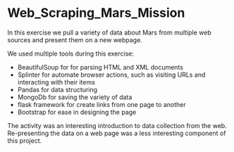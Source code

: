 # Web_Scraping_Mars_Mission

In this exercise we pull a variety of data about Mars from multiple web sources and present them on a new webpage.

We used multiple tools during this exercise:
- BeautifulSoup for for parsing HTML and XML documents 
- Splinter for automate browser actions, such as visiting URLs and interacting with their items
- Pandas for data structuring
- MongoDb for saving the variety of data
- flask framework for create links from one page to another
- Bootstrap for ease in designing the page

The activity was an interesting introduction to data collection from the web. Re-presenting the data on a web page was a less interesting component of this project.

